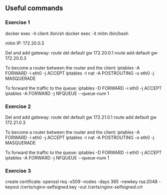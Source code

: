 ## Useful commands

### Exercise 1

docker exec -it client /bin/sh
docker exec -it mitm /bin/bash

mitm IP:
172.20.0.3

Del and add gateway: 
route del default gw 172.20.0.1
route add default gw 172.20.0.3

To become a router between the router and the client: 
iptables -A FORWARD -i eth0 -j ACCEPT
iptables -t nat -A POSTROUTING -o eth0 -j MASQUERADE

To forward the traffic to the queue:
iptables -D FORWARD -i eth0 -j ACCEPT
iptables -A FORWARD -j NFQUEUE --queue-num 1

### Exercise 2
Del and add gateway: 
route del default gw 172.21.0.1
route add default gw 172.21.0.3

To become a router between the router and the client: 
iptables -A FORWARD -i eth0 -j ACCEPT
iptables -t nat -A POSTROUTING -o eth0 -j MASQUERADE

To forward the traffic to the queue:
iptables -D FORWARD -i eth0 -j ACCEPT
iptables -A FORWARD -j NFQUEUE --queue-num 1


### Exercise 3

create certificate: openssl req -x509 -nodes -days 365 -newkey rsa:2048 -keyout /certs/nginx-selfsigned.key -out /certs/nginx-selfsigned.crt

